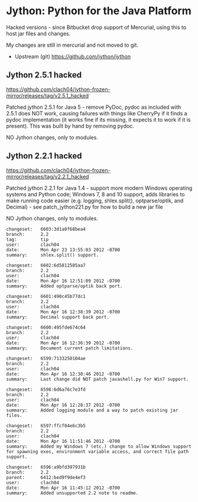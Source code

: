 # Jython: Python for the Java Platform

Hacked versions - since Bitbucket drop support of Mercurial, using this to host jar files and changes.

My changes are still in mercurial and not moved to git.

  * Upstream (git) https://github.com/jython/jython

## Jython 2.5.1 hacked

https://github.com/clach04/jython-frozen-mirror/releases/tag/v2.5.1_hacked

Patched jython 2.5.1 for Java 5 - remove PyDoc, pydoc as included with 2.5.1 does NOT work, causing failures with things like CherryPy if it finds a pydoc implementation (it works fine if its missing, it expects it to work if it is present). This was built by hand by removing pydoc.

NO Jython changes, only to modules.

## Jython 2.2.1 hacked

https://github.com/clach04/jython-frozen-mirror/releases/tag/v2.2.1_hacked

Patched jython 2.2.1 for Java 1.4 - support more modern Windows operating systems and Python code; Windows 7, 8 and 10 support, adds libraries to make running code easier (e.g. logging, shlex.split(), optparse/optik, and Decimal) - see patch_jython221.py for how to build a new jar file

NO Jython changes, only to modules.

    changeset:   6603:3d1a0f68bea4
    branch:      2.2
    tag:         tip
    user:        clach04
    date:        Mon Apr 23 13:55:03 2012 -0700
    summary:     shlex.split() support.

    changeset:   6602:6d5812585aa7
    branch:      2.2
    user:        clach04
    date:        Mon Apr 16 12:51:09 2012 -0700
    summary:     Added optparse/optik back port.

    changeset:   6601:490c45b77dc1
    branch:      2.2
    user:        clach04
    date:        Mon Apr 16 12:38:39 2012 -0700
    summary:     Decimal support back port.

    changeset:   6600:495fde674c64
    branch:      2.2
    user:        clach04
    date:        Mon Apr 16 12:36:39 2012 -0700
    summary:     Document current patch limitations.

    changeset:   6599:7133250104ae
    branch:      2.2
    user:        clach04
    date:        Mon Apr 16 12:30:46 2012 -0700
    summary:     Last change did NOT patch javashell.py for Win7 support.

    changeset:   6598:6d6a76c7e3fd
    branch:      2.2
    user:        clach04
    date:        Mon Apr 16 12:28:37 2012 -0700
    summary:     Added logging module and a way to patch existing jar files.

    changeset:   6597:ffcf04e6c3b5
    branch:      2.2
    user:        clach04
    date:        Mon Apr 16 11:51:46 2012 -0700
    summary:     Added my Windows 7 (etc.) change to allow Windows support for spawning exes, environment variable access, and correct file path support.

    changeset:   6596:a9bfd397931b
    branch:      2.2
    parent:      6412:bed9f9de4ef3
    user:        clach04
    date:        Mon Apr 16 11:45:12 2012 -0700
    summary:     Added unsupported 2.2 note to readme.
